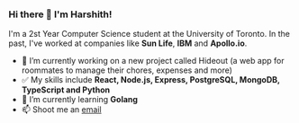 ### Hi there 👋 I'm Harshith!

I'm a 2st Year Computer Science student at the University of Toronto. In the past, I've worked at companies like **Sun Life**,  **IBM** and **Apollo.io**.

- 🔭 I’m currently working on a new project called Hideout (a web app for roommates to manage their chores, expenses and more)
- ✅ My skills include **React, Node.js, Express, PostgreSQL, MongoDB, TypeScript and Python**
- 🌱 I’m currently learning **Golang**
- 📫 Shoot me an [email](mailto:harshithl1777@gmail.com)
